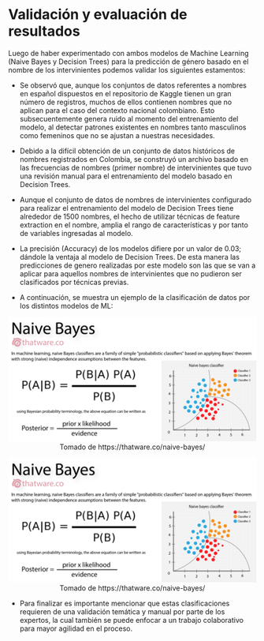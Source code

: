 # Validación y evaluación de resultados

Luego de haber experimentado con ambos modelos de Machine Learning (Naive Bayes y Decision Trees) para la predicción de género basado en el nombre de los intervinientes podemos validar los siguientes estamentos: 

*    Se observó que, aunque los conjuntos de datos referentes a nombres en español dispuestos en el repositorio de Kaggle tienen un gran número de registros, muchos de ellos contienen nombres que no aplican para el caso del contexto nacional colombiano. Esto subsecuentemente genera ruido al momento del entrenamiento del modelo, al detectar patrones existentes en nombres tanto masculinos como femeninos que no se ajustan a nuestras necesidades.

*    Debido a la difícil obtención de un conjunto de datos históricos de nombres registrados en Colombia, se construyó un archivo basado en las frecuencias de nombres (primer nombre) de intervinientes que tuvo una revisión manual para el entrenamiento del modelo basado en Decision Trees. 

*    Aunque el conjunto de datos de nombres de intervinientes configurado para realizar el entrenamiento del modelo de Decision Trees tiene alrededor de 1500 nombres, el hecho de utilizar técnicas de feature extraction en el nombre, amplia el rango de características y por tanto de variables ingresadas al modelo. 

*    La precisión (Accuracy) de los modelos difiere por un valor de 0.03; dándole la ventaja al modelo de Decision Trees. De esta manera las predicciones de genero realizadas por este modelo son las que se van a aplicar para aquellos nombres de intervinientes que no pudieron ser clasificados por técnicas previas.

*    A continuación, se muestra un ejemplo de la clasificación de datos por los distintos modelos de ML:

<p align="center">
 <img src="naive_bayes.png">
 Tomado de https://thatware.co/naive-bayes/
</p>

<p align="center">
 <img src="naive_bayes.png">
 Tomado de https://thatware.co/naive-bayes/
</p>

*    Para finalizar es importante mencionar que estas clasificaciones requieren de una validación temática y manual por parte de los expertos, la cual también se puede enfocar a un trabajo colaborativo para mayor agilidad en el proceso.
